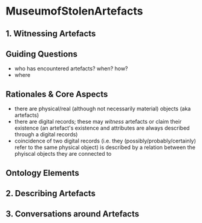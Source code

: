 # MuseumofStolenArtefacts

## 1. Witnessing Artefacts

## Guiding Questions

 - who has encountered artefacts? when? how?
 - where

## Rationales & Core Aspects

 - there are physical/real (although not necessarily material) objects (aka artefacts)
 - there are digital records; these may _witness_ artefacts or claim their existence (an artefact's existence and attributes are always described through a digital records)
 - coincidence of two digital records (i.e. they (possibly/probably/certainly) refer to the same physical object) is described by a relation between the phyiscal objects they are connected to

## Ontology Elements





## 2. Describing Artefacts


## 3. Conversations around Artefacts
